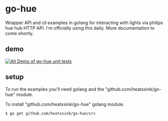 go-hue
======
Wrapper API and cli examples in golang for interacting with lights via philips hue hub HTTP API. I'm officially using this daily. More documentation to come shortly.

demo
----
[![Alt Demo of go-hue unit tests](http://img.youtube.com/vi/3zMky_9xdJs/0.jpg)](http://www.youtube.com/watch?v=3zMky_9xdJs)

setup
-----
To run the examples you'll need golang and the "github.com/heatxsink/go-hue" module.

To install "github.com/heatxsink/go-hue" golang module.

	$ go get github.com/heatxsink/go-hue/src